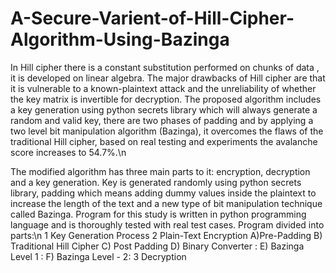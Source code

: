# A-Secure-Varient-of-Hill-Cipher-Algorithm-Using-Bazinga

In Hill cipher there is a constant substitution performed on chunks of data , it is developed on linear algebra. The major drawbacks of Hill cipher are that it is vulnerable to a known-plaintext attack and  the unreliability of whether the key matrix is invertible for decryption. The proposed algorithm includes a key generation using python secrets library which will always generate a random and valid key, there are two phases of padding and by applying a two level bit manipulation algorithm (Bazinga), it overcomes the flaws of the traditional Hill cipher, based on real testing and experiments the avalanche score increases to 54.7%.\n


The modified algorithm has three main parts to it: encryption, decryption and a key generation. Key is generated randomly using python secrets library, padding which means adding dummy values inside the plaintext to increase the length of the text and a new type of bit manipulation technique called Bazinga. 
Program for this study is written in python programming language and is thoroughly tested with real test cases.
Program divided into parts:\n
1  Key Generation Process
2 Plain-Text Encryption
  A)Pre-Padding 
  B) Traditional Hill Cipher
  C)  Post Padding
  D) Binary Converter :
  E)  Bazinga Level 1 :
  F)  Bazinga Level - 2:
3  Decryption



